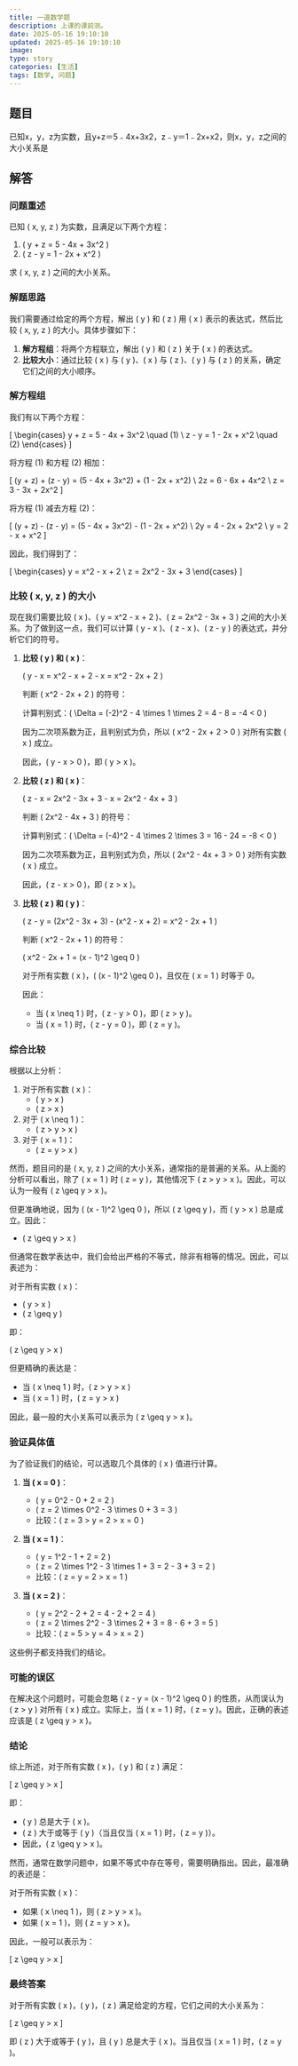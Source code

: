 ```yaml
---
title: 一道数学题
description: 上课的课前测。
date: 2025-05-16 19:10:10
updated: 2025-05-16 19:10:10
image: 
type: story
categories: [生活]
tags: [数学, 问题]
---
```


## 题目

已知x，y，z为实数，且y+z＝5﹣4x+3x2，z﹣y＝1﹣2x+x2，则x，y，z之间的大小关系是

## 解答

### 问题重述

已知 \( x, y, z \) 为实数，且满足以下两个方程：

1. \( y + z = 5 - 4x + 3x^2 \)
2. \( z - y = 1 - 2x + x^2 \)

求 \( x, y, z \) 之间的大小关系。

### 解题思路

我们需要通过给定的两个方程，解出 \( y \) 和 \( z \) 用 \( x \) 表示的表达式，然后比较 \( x, y, z \) 的大小。具体步骤如下：

1. **解方程组**：将两个方程联立，解出 \( y \) 和 \( z \) 关于 \( x \) 的表达式。
2. **比较大小**：通过比较 \( x \) 与 \( y \)、\( x \) 与 \( z \)、\( y \) 与 \( z \) 的关系，确定它们之间的大小顺序。

### 解方程组

我们有以下两个方程：

\[
\begin{cases}
y + z = 5 - 4x + 3x^2 \quad (1) \\
z - y = 1 - 2x + x^2 \quad (2)
\end{cases}
\]

将方程 (1) 和方程 (2) 相加：

\[
(y + z) + (z - y) = (5 - 4x + 3x^2) + (1 - 2x + x^2) \\
2z = 6 - 6x + 4x^2 \\
z = 3 - 3x + 2x^2
\]

将方程 (1) 减去方程 (2)：

\[
(y + z) - (z - y) = (5 - 4x + 3x^2) - (1 - 2x + x^2) \\
2y = 4 - 2x + 2x^2 \\
y = 2 - x + x^2
\]

因此，我们得到了：

\[
\begin{cases}
y = x^2 - x + 2 \\
z = 2x^2 - 3x + 3
\end{cases}
\]

### 比较 \( x, y, z \) 的大小

现在我们需要比较 \( x \)、\( y = x^2 - x + 2 \)、\( z = 2x^2 - 3x + 3 \) 之间的大小关系。为了做到这一点，我们可以计算 \( y - x \)、\( z - x \)、\( z - y \) 的表达式，并分析它们的符号。

1. **比较 \( y \) 和 \( x \)**：

   \( y - x = x^2 - x + 2 - x = x^2 - 2x + 2 \)

   判断 \( x^2 - 2x + 2 \) 的符号：

   计算判别式：\( \Delta = (-2)^2 - 4 \times 1 \times 2 = 4 - 8 = -4 < 0 \)

   因为二次项系数为正，且判别式为负，所以 \( x^2 - 2x + 2 > 0 \) 对所有实数 \( x \) 成立。

   因此，\( y - x > 0 \)，即 \( y > x \)。

2. **比较 \( z \) 和 \( x \)**：

   \( z - x = 2x^2 - 3x + 3 - x = 2x^2 - 4x + 3 \)

   判断 \( 2x^2 - 4x + 3 \) 的符号：

   计算判别式：\( \Delta = (-4)^2 - 4 \times 2 \times 3 = 16 - 24 = -8 < 0 \)

   因为二次项系数为正，且判别式为负，所以 \( 2x^2 - 4x + 3 > 0 \) 对所有实数 \( x \) 成立。

   因此，\( z - x > 0 \)，即 \( z > x \)。

3. **比较 \( z \) 和 \( y \)**：

   \( z - y = (2x^2 - 3x + 3) - (x^2 - x + 2) = x^2 - 2x + 1 \)

   判断 \( x^2 - 2x + 1 \) 的符号：

   \( x^2 - 2x + 1 = (x - 1)^2 \geq 0 \)

   对于所有实数 \( x \)，\( (x - 1)^2 \geq 0 \)，且仅在 \( x = 1 \) 时等于 0。

   因此：

   - 当 \( x \neq 1 \) 时，\( z - y > 0 \)，即 \( z > y \)。
   - 当 \( x = 1 \) 时，\( z - y = 0 \)，即 \( z = y \)。

### 综合比较

根据以上分析：

1. 对于所有实数 \( x \)：
   - \( y > x \)
   - \( z > x \)
2. 对于 \( x \neq 1 \)：
   - \( z > y > x \)
3. 对于 \( x = 1 \)：
   - \( z = y > x \)

然而，题目问的是 \( x, y, z \) 之间的大小关系，通常指的是普遍的关系。从上面的分析可以看出，除了 \( x = 1 \) 时 \( z = y \)，其他情况下 \( z > y > x \)。因此，可以认为一般有 \( z \geq y > x \)。

但更准确地说，因为 \( (x - 1)^2 \geq 0 \)，所以 \( z \geq y \)，而 \( y > x \) 总是成立。因此：

- \( z \geq y > x \)

但通常在数学表达中，我们会给出严格的不等式，除非有相等的情况。因此，可以表述为：

对于所有实数 \( x \)：

- \( y > x \)
- \( z \geq y \)

即：

\( z \geq y > x \)

但更精确的表达是：

- 当 \( x \neq 1 \) 时，\( z > y > x \)
- 当 \( x = 1 \) 时，\( z = y > x \)

因此，最一般的大小关系可以表示为 \( z \geq y > x \)。

### 验证具体值

为了验证我们的结论，可以选取几个具体的 \( x \) 值进行计算。

1. **当 \( x = 0 \)**：
   - \( y = 0^2 - 0 + 2 = 2 \)
   - \( z = 2 \times 0^2 - 3 \times 0 + 3 = 3 \)
   - 比较：\( z = 3 > y = 2 > x = 0 \)

2. **当 \( x = 1 \)**：
   - \( y = 1^2 - 1 + 2 = 2 \)
   - \( z = 2 \times 1^2 - 3 \times 1 + 3 = 2 - 3 + 3 = 2 \)
   - 比较：\( z = y = 2 > x = 1 \)

3. **当 \( x = 2 \)**：
   - \( y = 2^2 - 2 + 2 = 4 - 2 + 2 = 4 \)
   - \( z = 2 \times 2^2 - 3 \times 2 + 3 = 8 - 6 + 3 = 5 \)
   - 比较：\( z = 5 > y = 4 > x = 2 \)

这些例子都支持我们的结论。

### 可能的误区

在解决这个问题时，可能会忽略 \( z - y = (x - 1)^2 \geq 0 \) 的性质，从而误认为 \( z > y \) 对所有 \( x \) 成立。实际上，当 \( x = 1 \) 时，\( z = y \)。因此，正确的表述应该是 \( z \geq y > x \)。

### 结论

综上所述，对于所有实数 \( x \)，\( y \) 和 \( z \) 满足：

\[
z \geq y > x
\]

即：

- \( y \) 总是大于 \( x \)。
- \( z \) 大于或等于 \( y \)（当且仅当 \( x = 1 \) 时，\( z = y \)）。
- 因此，\( z \geq y > x \)。

然而，通常在数学问题中，如果不等式中存在等号，需要明确指出。因此，最准确的表述是：

对于所有实数 \( x \)：

- 如果 \( x \neq 1 \)，则 \( z > y > x \)。
- 如果 \( x = 1 \)，则 \( z = y > x \)。

因此，一般可以表示为：

\[
z \geq y > x
\]

### 最终答案

对于所有实数 \( x \)，\( y \)，\( z \) 满足给定的方程，它们之间的大小关系为：

\[
z \geq y > x
\]

即 \( z \) 大于或等于 \( y \)，且 \( y \) 总是大于 \( x \)。当且仅当 \( x = 1 \) 时，\( z = y \)。